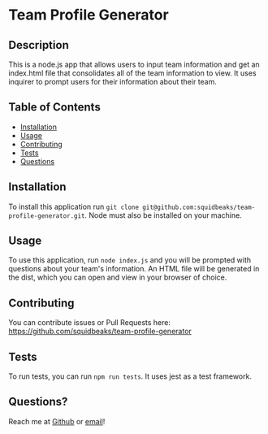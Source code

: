 # Team Profile Generator

  ## Description
  This is a node.js app that allows users to input team information and get an index.html file that consolidates all of the team information to view. It uses inquirer to prompt users for their information about their team.

  ## Table of Contents

  * [Installation](#installation)
  * [Usage](#usage)
  * [Contributing](#contributing)
  * [Tests](#tests)
  * [Questions](#questions)

  ## Installation
  To install this application run `git clone git@github.com:squidbeaks/team-profile-generator.git`. Node must also be installed on your machine.

  ## Usage
  To use this application, run `node index.js` and you will be prompted with questions about your team's information. An HTML file will be generated in the dist, which you can open and view in your browser of choice.

  ## Contributing
  You can contribute issues or Pull Requests here: https://github.com/squidbeaks/team-profile-generator

  ## Tests
  To run tests, you can run `npm run tests`. It uses jest as a test framework.

  ## Questions?
  Reach me at [Github](https://github.com/squidbeaks) or [email](leahsigridrussell@gmail.com)!
